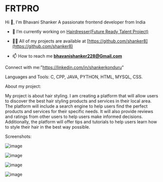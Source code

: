 # FRTPRO
Hi 👋, I'm Bhavani Shanker
A passionate frontend developer from India

- 🔭 I’m currently working on [Hairdresser(Future Ready Talent Project)](https://kind-ocean-04ed85000.2.azurestaticapps.net/)

- 👨‍💻 All of my projects are available at [https://github.com/shanker8](https://github.com/shanker8)

- 📫 How to reach me **bhavanishanker228@Gmail.com**

Connect with me:"https://linkedin.com/in/shankerkonduru"

Languages and Tools: C, CPP, JAVA, PYTHON, HTML, MYSQL, CSS.

About my project:

My project is about hair styling. I am creating a platform that will allow users to discover the best hair styling products and services in their local area. The platform will include a search engine to help users find the perfect products and services for their specific needs. It will also provide reviews and ratings from other users to help users make informed decisions. Additionally, the platform will offer tips and tutorials to help users learn how to style their hair in the best way possible.

Screenshots:

![image](https://user-images.githubusercontent.com/104435757/213760435-7a4326ea-e872-4c07-a4bf-0d74eba4dd46.png)

![image](https://user-images.githubusercontent.com/104435757/213760539-ac397536-980a-45b6-b3c3-d03672575eab.png)

![image](https://user-images.githubusercontent.com/104435757/213760608-49eacf6e-61fa-48e8-ad23-2dd032fe3013.png)

![image](https://user-images.githubusercontent.com/104435757/213760747-7bc2be58-3851-45c1-9aba-bde4940d7da0.png)

